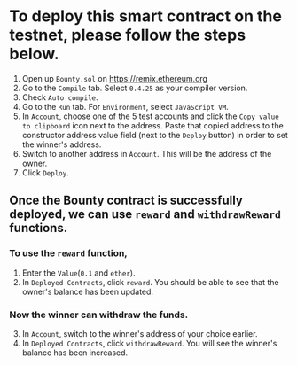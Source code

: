 # To deploy this smart contract on the testnet, please follow the steps below.
1. Open up `Bounty.sol` on https://remix.ethereum.org
2. Go to the `Compile` tab. Select `0.4.25` as your compiler version.
3. Check `Auto compile`.
4. Go to the `Run` tab. For `Environment`, select `JavaScript VM`.
5. In `Account`, choose one of the 5 test accounts and click the `Copy value to clipboard` icon next to the address. Paste that copied address to the constructor address value field (next to the `Deploy` button) in order to set the winner's address.
6. Switch to another address in `Account`. This will be the address of the owner.
7. Click `Deploy`.

## Once the Bounty contract is successfully deployed, we can use `reward` and `withdrawReward` functions.

### To use the `reward` function,
1. Enter the `Value`(`0.1` and `ether`).
2. In `Deployed Contracts`, click `reward`. You should be able to see that the owner's balance has been updated.
### Now the winner can withdraw the funds.
3. In `Account`, switch to the winner's address of your choice earlier. 
4. In `Deployed Contracts`, click `withdrawReward`. You will see the winner's balance has been increased.